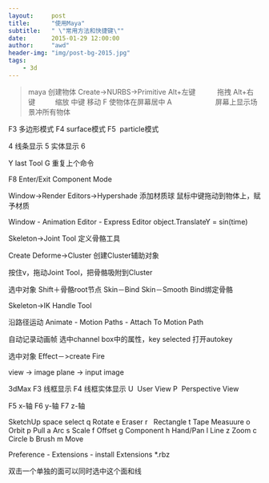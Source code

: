 ```yaml
---
layout:     post
title:      "使用Maya"
subtitle:   " \"常用方法和快捷键\""
date:       2015-01-29 12:00:00
author:     "awd"
header-img: "img/post-bg-2015.jpg"
tags:
    - 3d
---
```


>maya
创建物体
Create->NURBS->Primitive
Alt+左键           拖拽
Alt+右键	         缩放
中键			移动
F			使物体在屏幕居中
A                      屏幕上显示场景冲所有物体

F3 	多边形模式
F4 	surface模式
F5 	particle模式


4 线条显示
5 实体显示
6 

Y last Tool
G 重复上个命令


F8 Enter/Exit Component Mode



Window->Render Editors->Hypershade
	添加材质球
	鼠标中键拖动到物体上，赋予材质

Window - Animation Editor - Express Editor
	object.TranslateY = sin(time)


Skeleton->Joint Tool
	定义骨骼工具

Create Deforme->Cluster
	创建Cluster辅助对象

按住v，拖动Joint Tool，把骨骼吸附到Cluster


选中对象
Shift＋骨骼root节点
Skin－Bind Skin－Smooth Bind绑定骨骼


Skeleton->IK Handle Tool


沿路径运动
Animate - Motion Paths - Attach To Motion Path

自动记录动画帧
选中channel box中的属性，key selected
打开autokey



选中对象
Effect－>create Fire



view -> image plane -> input image




3dMax
F3 线框显示
F4 线框实体显示
U  User View
P  Perspective View

F5 x-轴
F6 y-轴
F7 z-轴




SketchUp
space 	select
q		Rotate
e 		Eraser
r  		Rectangle
t		Tape Measuure
o 		Orbit
p 		Pull
a		Arc
s		Scale
f		Offset
g 		Component
h		Hand/Pan
l		Line
z		Zoom
c		Circle
b		Brush
m		Move


Preference - Extensions - install Extensions *.rbz

双击一个单独的面可以同时选中这个面和线


